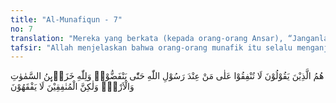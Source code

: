 ```yaml
---
title: "Al-Munafiqun - 7"
no: 7
translation: "Mereka yang berkata (kepada orang-orang Ansar), “Janganlah kamu bersedekah kepada orang-orang (Muhajirin) yang ada di sisi Rasulullah sampai mereka bubar (meninggalkan Rasulullah).” Padahal milik Allah-lah perbendaharaan langit dan bumi, tetapi orang-orang munafik itu tidak memahami."
tafsir: "Allah menjelaskan bahwa orang-orang munafik itu selalu menganjurkan agar orang-orang Ansar tidak memberi nafkah kepada orang-orang Muhajirin yang datang bersama-sama Muhammad saw dari Mekah dan membiarkan mereka menderita kelaparan, sehingga mereka akan meninggalkan Nabi saw. Anjuran dan anggapan orang-orang munafik itu keliru. Mereka tidak mengetahui bahwa semua yang ada di langit dan di bumi adalah kepunyaan Allah. Di tangan-Nya-lah kunci perbendaharaan rezeki manusia. Tidak seorang pun yang dapat memberikan sesuatu kepada yang lain kecuali dengan kehendak-Nya. Mereka tidak mau memahami sunatullah yang berlaku bagi makhluk-makhluk-Nya. Allah telah menjamin rezeki hamba-hamba-Nya di mana pun mereka berada. Setiap mereka bekerja dan berusaha, mereka akan memperoleh rezekinya."
---
```


هُمُ الَّذِيْنَ يَقُوْلُوْنَ لَا تُنْفِقُوْا عَلٰى مَنْ عِنْدَ رَسُوْلِ اللّٰهِ حَتّٰى يَنْفَضُّوْاۗ وَلِلّٰهِ خَزَاۤىِٕنُ السَّمٰوٰتِ وَالْاَرْضِۙ وَلٰكِنَّ الْمُنٰفِقِيْنَ لَا يَفْقَهُوْنَ 
